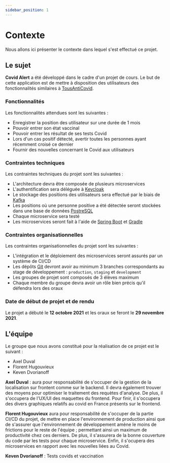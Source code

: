 ```yaml
---
sidebar_position: 1
---
```


# Contexte

Nous allons ici présenter le contexte dans lequel s'est effectué ce projet.

## Le sujet

**Covid Alert** a été développé dans le cadre d'un projet de cours. Le but de cette application est de mettre à disposition des utilisateurs des fonctionnalités similaires à [TousAntiCovid](https://bonjour.tousanticovid.gouv.fr/).

### Fonctionnalités

Les fonctionnalités attendues sont les suivantes :
- Enregistrer la position des utilisateur sur une durée de 1 mois
- Pouvoir entrer son état vaccinal
- Pouvoir entrer les résultat de ses tests Covid
- Lors d'un cas positif détecté, avertir toutes les personnes ayant récemment croisé ce dernier
- Fournir des nouvelles concernant le Covid aux utilisateurs

### Contraintes techniques

Les contraintes techniques du projet sont les suivantes :
- L'architecture devra être composée de plusieurs microservices
- L'authentification sera déléguée à [Keycloak](https://www.keycloak.org/)
- Le stockage des positions des utilisateurs sera effectué par le biais de [Kafka](https://kafka.apache.org/)
- Les positions où une personne positive a été détectée seront stockées dans une base de données [PostreSQL](https://kafka.apache.org/)
- Chaque microservice sera testé
- Les microservices seront fait à l'aide de [Spring Boot](https://spring.io/projects/spring-boot) et [Gradle](https://gradle.org/)

### Contraintes organisationnelles

Les contraintes organisationnelles du projet sont les suivantes :
- L'intégration et le déploiement des microservices seront assurés par un système de CI/CD
- Les dépôts [Git](https://git-scm.com/) devront avoir au minimum 3 branches correspondants au stage de développement : `production`, `staging` et `development`
- Les groupes de projet sont composés de 3 élèves maximum
- Chaque membre du groupe devra avoir un rôle bien précis qu'il défendra lors des oraux

### Date de début de projet et de rendu

Le projet a débuté le **12 octobre 2021** et les oraux se feront le **29 novembre 2021**.

## L'équipe

Le groupe que nous avons constitué pour la réalisation de ce projet est le suivant :
- Axel Duval
- Florent Hugouvieux
- Keven Dvorianoff

**Axel Duval** : aura pour responsabilité de s'occuper de la gestion de la localisation sur frontent comme sur le backend. Il devra également trouver des moyens pour optimiser le traitement des requètes d'analyse. De plus, il s'occupera de l'UX/UI des maquettes du frontend. Pour finir, il s'occupera des divers graphiques relatifs au covid en France présents sur le frontend.

**Florent Hugouvieux** aura pour responsabilité de s'occuper de la partie CI/CD du projet, de mettre en place l'environnement de production ainsi que de s'assurer que l'environnement de développement amène le moins de frictions pour le reste de l'équipe ; permettant ainsi un maximum de productivité chez ces derniers. De plus, il s'assurera de la bonne couverture du code par les tests pour chaque microservice. Enfin, il s'ocupera des microservices en rapport avec les nouvelles liées au Covid.

**Keven Dvorianoff** : Tests covids et vaccination


